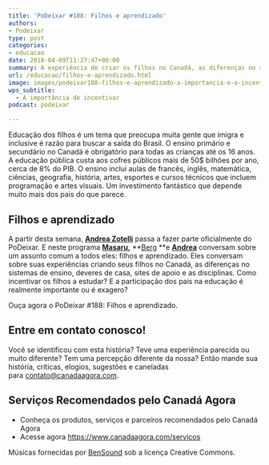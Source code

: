 ```yaml
---
title: 'PoDeixar #188: Filhos e aprendizado'
authors:
- Podeixar
type: post
categories:
- educacao
date: 2018-04-09T11:27:47+00:00
summary: A experiência de criar os filhos no Canadá, as diferenças no sistemas de ensino, deveres de casa, sites de apoio e as disciplinas. Como incentivar os filhos a estudar? É preciso fazer aulas de reforço? E a participação dos pais na educação é realmente importante ou é exagero?
url: /educacao/filhos-e-aprendizado.html
image: images/podeixar188-filhos-e-aprendizado-a-importancia-e-o-incentivo.jpg
wps_subtitle:
  - A importância de incentivar
podcast: podeixar

---
```

Educação dos filhos é um tema que preocupa muita gente que imigra e inclusive é razão para buscar a saída do Brasil. O ensino primário e secundário no Canadá é obrigatório para todas as crianças até os 16 anos. A educação pública custa aos cofres públicos mais de 50$ bilhões por ano, cerca de 8% do PIB. O ensino inclui aulas de francês, inglês, matemática, ciências, geografia, história, artes, esportes e cursos técnicos que incluem programação e artes visuais. Um investimento fantástico que depende muito mais dos pais do que parece.

## Filhos e aprendizado

A partir desta semana, **[Andrea Zotelli][1]** passa a fazer parte oficialmente do PoDeixar. E neste programa **[Masaru][2],** **[Berg][3] **e **[Andrea][1]** conversam sobre um assunto comum a todos eles: filhos e aprendizado. Eles conversam sobre suas experiências criando seus filhos no Canadá, as diferenças no sistemas de ensino, deveres de casa, sites de apoio e as disciplinas. Como incentivar os filhos a estudar? E a participação dos pais na educação é realmente importante ou é exagero?

Ouça agora o PoDeixar #188: Filhos e aprendizado.



## Entre em contato conosco!

Você se identificou com esta história? Teve uma experiência parecida ou muito diferente? Tem uma percepção diferente da nossa? Então mande sua história, críticas, elogios, sugestões e caneladas para <contato@canadaagora.com>.

## Serviços Recomendados pelo Canadá Agora

  * Conheça os produtos, serviços e parceiros recomendados pelo Canadá Agora
  * Acesse agora <https://www.canadaagora.com/servicos>

Músicas fornecidas por <a href="http://www.bensound.com/" target="_blank" rel="noopener noreferrer">BenSound</a> sob a licença Creative Commons.

 [1]: /andreazotelli
 [2]: https://www.canadaagora.com/japa
 [3]: https://www.canadaagora.com/berg